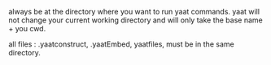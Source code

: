 always be at the directory where you want to run yaat commands. yaat will not change your current working directory and will only take the base name + you cwd.

all files : .yaatconstruct, .yaatEmbed, yaatfiles, must be in the same directory.
